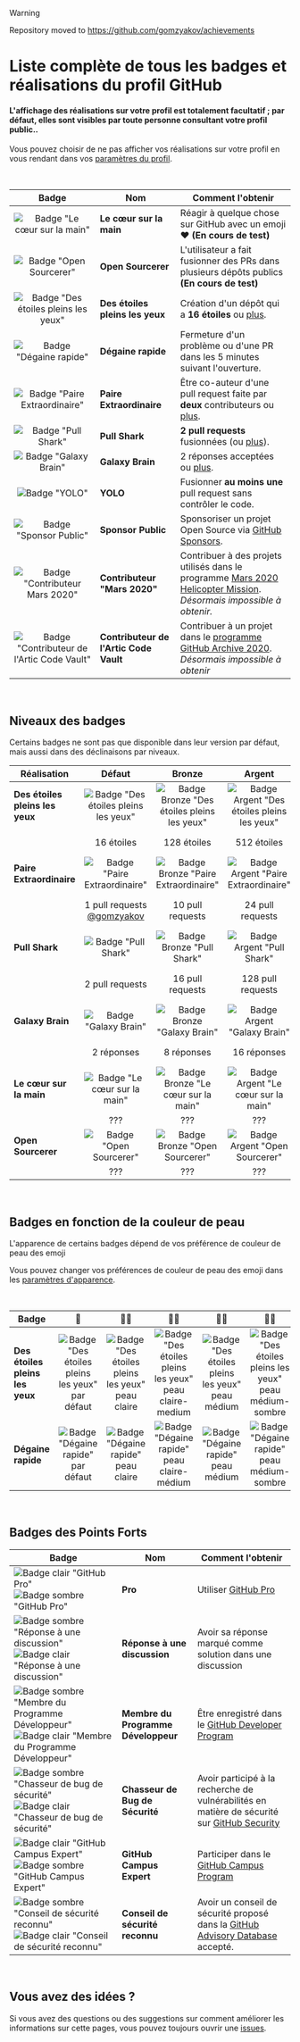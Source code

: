 > [!WARNING]  
> Repository moved to https://github.com/gomzyakov/achievements

#  Liste complète de tous les badges et réalisations du profil GitHub 

#### L'affichage des réalisations sur votre profil est totalement facultatif ; par défaut, elles sont visibles par toute personne consultant votre profil public..

Vous pouvez choisir de ne pas afficher vos réalisations sur votre profil en vous rendant dans vos [paramètres du profil](https://github.com/settings).

<br>

| Badge | Nom | Comment l'obtenir                                                                                                                                                       |
| :---: | --- |------------------------------------------------------------------------------------------------------------------------------------------------------------------|
| ![Badge "Le cœur sur la main"](https://github.githubassets.com/images/modules/profile/achievements/heart-on-your-sleeve-default.png) | **Le cœur sur la main** | Réagir à quelque chose sur GitHub avec un emoji ❤️ **(En cours de test)** |
| ![Badge "Open Sourcerer"](https://github.githubassets.com/images/modules/profile/achievements/open-sourcerer-default.png) | **Open Sourcerer** | L'utilisateur a fait fusionner des PRs dans plusieurs dépôts publics **(En cours de test)** |
| ![Badge "Des étoiles pleins les yeux"](https://github.githubassets.com/images/modules/profile/achievements/starstruck-default.png) | **Des étoiles pleins les yeux** | Création d'un dépôt qui a **16 étoiles** ou [plus](#niveaux-des-badges).                                                                                              |
| ![Badge "Dégaine rapide"](https://github.githubassets.com/images/modules/profile/achievements/quickdraw-default.png) | **Dégaine rapide** | Fermeture d'un problème ou d'une PR dans les 5 minutes suivant l'ouverture.                                                                                                       |
| ![Badge "Paire Extraordinaire"](https://github.githubassets.com/images/modules/profile/achievements/pair-extraordinaire-default.png) | **Paire Extraordinaire** | Être co-auteur d'une pull request faite par **deux** contributeurs ou [plus](#niveaux-des-badges).                                                                                           |
| ![Badge "Pull Shark"](https://github.githubassets.com/images/modules/profile/achievements/pull-shark-default.png) | **Pull Shark** | **2 pull requests** fusionnées (ou [plus](#niveaux-des-badges)).                                                                                                            |
| ![Badge "Galaxy Brain"](https://github.githubassets.com/images/modules/profile/achievements/galaxy-brain-default.png) | **Galaxy Brain** | 2 réponses acceptées ou [plus](#niveaux-des-badges).                                                                                                                      |
| ![Badge "YOLO"](https://github.githubassets.com/images/modules/profile/achievements/yolo-default.png) | **YOLO** | Fusionner **au moins une** pull request sans contrôler le code.                                                                                                       |
| ![Badge "Sponsor Public"](https://github.githubassets.com/images/modules/profile/achievements/public-sponsor-default.png) | **Sponsor Public** | Sponsoriser un projet Open Source via [GitHub Sponsors](https://github.com/sponsors).                                                                                  |
| ![Badge "Contributeur Mars 2020"](https://github.githubassets.com/images/modules/profile/achievements/mars-2020-contributor-default.png) | **Contributeur "Mars 2020"** | Contribuer à des projets utilisés dans le programme [Mars 2020 Helicopter Mission](https://github.com/readme/featured/nasa-ingenuity-helicopter). *Désormais impossible à obtenir.* |
| ![Badge "Contributeur de l'Artic Code Vault"](https://github.githubassets.com/images/modules/profile/achievements/arctic-code-vault-contributor-default.png) | **Contributeur de l'Artic Code Vault** | Contribuer à un projet dans le [programme GitHub Archive 2020](https://archiveprogram.github.com/). *Désormais impossible à obtenir*                                 |

<br>

## Niveaux des badges

Certains badges ne sont pas que disponible dans leur version par défaut, mais aussi dans des déclinaisons par niveaux.

| Réalisation | Défaut | Bronze | Argent | Or |
| --- | :---: | :---: | :---: | :---: |
| **Des étoiles pleins les yeux** | ![Badge "Des étoiles pleins les yeux"](https://github.githubassets.com/images/modules/profile/achievements/starstruck-default.png) | ![Badge Bronze "Des étoiles pleins les yeux"](https://github.githubassets.com/images/modules/profile/achievements/starstruck-bronze.png) | ![Badge Argent "Des étoiles pleins les yeux"](https://github.githubassets.com/images/modules/profile/achievements/starstruck-silver.png) | ![Badge Or "Des étoiles pleins les yeux"](https://github.githubassets.com/images/modules/profile/achievements/starstruck-gold.png) |
| | 16 étoiles | 128 étoiles | 512 étoiles | 4096 étoiles <br>[@torvalds](https://github.com/torvalds?achievement=starstruck&tab=achievements) |
| **Paire Extraordinaire** | ![Badge "Paire Extraordinaire"][pe-default] | ![Badge Bronze "Paire Extraordinaire"][pe-bronze] | ![Badge Argent "Paire Extraordinaire"][pe-silver] | ![Badge Or "Paire Extraordinaire"][pe-gold] |
| | 1 pull requests <br>[@gomzyakov](https://github.com/gomzyakov?achievement=pair-extraordinaire&tab=achievements) | 10 pull requests | 24 pull requests  | 48 pull requests <br>[@Rongronggg9](https://github.com/Rongronggg9?achievement=pair-extraordinaire&tab=achievements) |
| **Pull Shark** | ![Badge "Pull Shark"][ps-default] | ![Badge Bronze "Pull Shark"][ps-bronze] | ![Badge Argent "Pull Shark"][ps-silver] | ![Badge Or "Pull Shark"][ps-gold] |
| | 2 pull requests | 16 pull requests | 128 pull requests | 1024 pull requests <br>[@ljharb](https://github.com/ljharb?achievement=pull-shark&tab=achievements) |
| **Galaxy Brain** | ![Badge "Galaxy Brain"][gb-default] | ![Badge Bronze "Galaxy Brain"][gb-bronze] | ![Badge Argent "Galaxy Brain"][gb-silver] | ![Badge Or "Galaxy Brain"][gb-gold] |
| | 2 réponses | 8 réponses | 16 réponses | 32 réponses <br>[@ljharb](https://github.com/ljharb?achievement=galaxy-brain&tab=achievements) |
| **Le cœur sur la main** | ![Badge "Le cœur sur la main"](https://github.githubassets.com/images/modules/profile/achievements/heart-on-your-sleeve-default.png) | ![Badge Bronze "Le cœur sur la main"](https://github.githubassets.com/images/modules/profile/achievements/heart-on-your-sleeve-bronze.png) | ![Badge Argent "Le cœur sur la main"](https://github.githubassets.com/images/modules/profile/achievements/heart-on-your-sleeve-silver.png) | ![Badge Or "Le cœur sur la main"](https://github.githubassets.com/images/modules/profile/achievements/heart-on-your-sleeve-gold.png) |
| | ??? | ??? | ??? | ??? |
| **Open Sourcerer** | ![Badge "Open Sourcerer"](https://github.githubassets.com/images/modules/profile/achievements/open-sourcerer-default.png) | ![Badge Bronze "Open Sourcerer"](https://github.githubassets.com/images/modules/profile/achievements/open-sourcerer-bronze.png) | ![Badge Argent "Open Sourcerer"](https://github.githubassets.com/images/modules/profile/achievements/open-sourcerer-silver.png) | ![Badge Or "Open Sourcerer"](https://github.githubassets.com/images/modules/profile/achievements/open-sourcerer-gold.png) |
| | ??? | ??? | ??? | ??? |


[ss-bronze]: https://github.githubassets.com/images/modules/profile/achievements/starstruck-bronze.png
[ss-silver]: https://github.githubassets.com/images/modules/profile/achievements/starstruck-silver.png
[ss-gold]: https://github.githubassets.com/images/modules/profile/achievements/starstruck-gold.png

[pe-default]: https://github.githubassets.com/images/modules/profile/achievements/pair-extraordinaire-default.png
[pe-bronze]: https://github.githubassets.com/images/modules/profile/achievements/pair-extraordinaire-bronze.png
[pe-silver]: https://github.githubassets.com/images/modules/profile/achievements/pair-extraordinaire-silver.png
[pe-gold]: https://github.githubassets.com/images/modules/profile/achievements/pair-extraordinaire-gold.png

[ps-default]: https://github.githubassets.com/images/modules/profile/achievements/pull-shark-default.png
[ps-bronze]: https://github.githubassets.com/images/modules/profile/achievements/pull-shark-bronze.png
[ps-silver]: https://github.githubassets.com/images/modules/profile/achievements/pull-shark-silver.png
[ps-gold]: https://github.githubassets.com/images/modules/profile/achievements/pull-shark-gold.png

[gb-default]: https://github.githubassets.com/images/modules/profile/achievements/galaxy-brain-default.png
[gb-bronze]: https://github.githubassets.com/images/modules/profile/achievements/galaxy-brain-bronze.png
[gb-silver]: https://github.githubassets.com/images/modules/profile/achievements/galaxy-brain-silver.png
[gb-gold]: https://github.githubassets.com/images/modules/profile/achievements/galaxy-brain-gold.png

<br>

## Badges en fonction de la couleur de peau

L'apparence de certains badges dépend de vos préférence de couleur de peau des emoji

Vous pouvez changer vos préférences de couleur de peau des emoji dans les [paramètres d'apparence](https://github.com/settings/appearance).

<br>

| **Badge** | 👋 | 👋🏻 | 👋🏼 | 👋🏽 | 👋🏾 | 👋🏿 |
| --- | :---: | :---: | :---: | :---: | :---: | :---: |
| **Des étoiles pleins les yeux** | ![Badge "Des étoiles pleins les yeux" par défaut](https://github.githubassets.com/images/modules/profile/achievements/starstruck-default.png) | ![Badge "Des étoiles pleins les yeux" peau claire](https://github.githubassets.com/images/modules/profile/achievements/starstruck-default--light.png) | ![Badge "Des étoiles pleins les yeux" peau claire-medium](https://github.githubassets.com/images/modules/profile/achievements/starstruck-default--light-medium.png) | ![Badge "Des étoiles pleins les yeux" peau médium](https://github.githubassets.com/images/modules/profile/achievements/starstruck-default--medium.png) | ![Badge "Des étoiles pleins les yeux" peau médium-sombre](https://github.githubassets.com/images/modules/profile/achievements/starstruck-default--medium-dark.png) | ![Badge "Des étoiles pleins les yeux" peau sombre](https://github.githubassets.com/images/modules/profile/achievements/starstruck-default--dark.png) |
| **Dégaine rapide** | ![Badge "Dégaine rapide" par défaut][q-default] | ![Badge "Dégaine rapide" peau claire][q-light] | ![Badge "Dégaine rapide" peau claire-médium][q-light-medium] | ![Badge "Dégaine rapide" peau médium][q-medium] | ![Badge "Dégaine rapide" peau médium-sombre][q-medium-dark] | ![Badge "Dégaine rapide" peau sombre][q-dark] |

[s-light]: https://github.githubassets.com/images/modules/profile/achievements/starstruck-default--light.png
[s-light-medium]: https://github.githubassets.com/images/modules/profile/achievements/starstruck-default--light-medium.png
[s-medium]: https://github.githubassets.com/images/modules/profile/achievements/starstruck-default--medium.png
[s-medium-dark]: https://github.githubassets.com/images/modules/profile/achievements/starstruck-default--medium-dark.png
[s-dark]: https://github.githubassets.com/images/modules/profile/achievements/starstruck-default--dark.png

[q-default]: https://github.githubassets.com/images/modules/profile/achievements/quickdraw-default.png
[q-light]: https://github.githubassets.com/images/modules/profile/achievements/quickdraw-default--light.png
[q-light-medium]: https://github.githubassets.com/images/modules/profile/achievements/quickdraw-default--light-medium.png
[q-medium]: https://github.githubassets.com/images/modules/profile/achievements/quickdraw-default--medium.png
[q-medium-dark]: https://github.githubassets.com/images/modules/profile/achievements/quickdraw-default--medium-dark.png
[q-dark]: https://github.githubassets.com/images/modules/profile/achievements/quickdraw-default--dark.png

<br>

## Badges des Points Forts

| Badge | Nom | Comment l'obtenir |
| --- | --- | --- |
| ![Badge clair "GitHub Pro"](https://user-images.githubusercontent.com/65187002/173065531-57dbf8b1-7eb7-4d46-81bf-f2d18c7c9112.svg#gh-dark-mode-only)![Badge sombre "GitHub Pro"](https://user-images.githubusercontent.com/65187002/173065669-d1fdb5a7-8895-43cc-8dea-72a511a37e86.svg#gh-light-mode-only) | **Pro** | Utiliser [GitHub Pro](https://docs.github.com/en/get-started/learning-about-github/githubs-products#github-pro) |
| ![Badge sombre "Réponse à une discussion"](https://user-images.githubusercontent.com/65187002/173078083-15a75f15-b040-4a92-8d70-561a206d9fd9.svg#gh-dark-mode-only)![Badge clair "Réponse à une discussion"](https://user-images.githubusercontent.com/65187002/173078106-28bea542-4620-46ee-837d-defda3e44ca6.svg#gh-light-mode-only) | **Réponse à une discussion** | Avoir sa réponse marqué comme solution dans une discussion |
| ![Badge sombre "Membre du Programme Développeur"](https://user-images.githubusercontent.com/65187002/173079579-3c393d22-7a13-4e7d-87b8-341fb613d52b.svg#gh-dark-mode-only)![Badge clair "Membre du Programme Développeur"](https://user-images.githubusercontent.com/65187002/173079614-33f43a97-1cc2-4228-85e3-ef43836e17c2.svg#gh-light-mode-only) | **Membre du Programme Développeur** | Être enregistré dans le [GitHub Developer Program](https://docs.github.com/en/developers/overview/github-developer-program) |
| ![Badge sombre "Chasseur de bug de sécurité"](https://user-images.githubusercontent.com/65187002/173081624-93e3cf1f-50b7-45a4-82b7-1954f66368b9.svg#gh-dark-mode-only)![Badge clair "Chasseur de bug de sécurité"](https://user-images.githubusercontent.com/65187002/173081657-e500d72c-9247-44c2-a3d3-2deff30e1ae7.svg#gh-light-mode-only) | **Chasseur de Bug de Sécurité** | Avoir participé à la recherche de vulnérabilités en matière de sécurité sur [GitHub Security](https://bounty.github.com/) |
| ![Badge clair "GitHub Campus Expert"][gce-dark]![Badge sombre "GitHub Campus Expert"][gce-light] | **GitHub Campus Expert** | Participer dans le [GitHub Campus Program](https://education.github.com/experts) |
| ![Badge sombre "Conseil de sécurité reconnu"][SAC-dark]![Badge clair "Conseil de sécurité reconnu"][SAC-light] | **Conseil de sécurité reconnu** | Avoir un conseil de sécurité proposé dans la [GitHub Advisory Database](https://github.com/advisories) accepté. |

[gce-dark]: https://user-images.githubusercontent.com/65187002/173082819-b3625c23-bfd6-4492-b828-56ed91c45f52.svg#gh-dark-mode-only
[gce-light]: https://user-images.githubusercontent.com/65187002/173082836-08be81fe-13b7-4acf-9096-e5241d76f237.svg#gh-light-mode-only
[SAC-dark]: https://user-images.githubusercontent.com/65187002/173084051-79a0a626-1c1a-4d60-afdf-50ad001d7b21.svg#gh-dark-mode-only
[SAC-light]: https://user-images.githubusercontent.com/65187002/173084071-5f321da2-b2a9-490b-a524-1b21fa384d7e.svg#gh-light-mode-only

<br>

## Vous avez des idées ?

Si vous avez des questions ou des suggestions sur comment améliorer les informations sur cette pages, vous pouvez toujours ouvrir une [issues](https://github.com/github-profile-achievements/french/issues).
